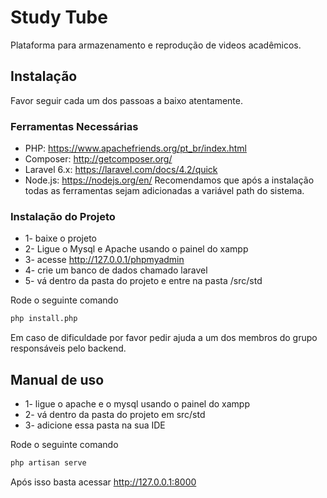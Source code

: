 # Study Tube
 Plataforma para armazenamento e reprodução de videos acadêmicos.

## Instalação
Favor seguir cada um dos passoas a baixo atentamente.

### Ferramentas Necessárias
* PHP: https://www.apachefriends.org/pt_br/index.html
* Composer: http://getcomposer.org/
* Laravel 6.x: https://laravel.com/docs/4.2/quick
* Node.js: https://nodejs.org/en/
Recomendamos que após a instalação todas as ferramentas sejam adicionadas a variável path do sistema.

### Instalação do Projeto
* 1- baixe o projeto
* 2- Ligue o Mysql e Apache usando o painel do xampp
* 3- acesse http://127.0.0.1/phpmyadmin
* 4- crie um banco de dados chamado laravel
* 5- vá dentro da pasta do projeto e entre na pasta /src/std

Rode o seguinte comando
```sh
php install.php
```
Em caso de dificuldade por favor pedir ajuda a um dos membros do grupo responsáveis pelo backend.

## Manual de uso
* 1- ligue o apache e o mysql usando o painel do xampp
* 2- vá dentro da pasta do projeto em src/std
* 3- adicione essa pasta na sua IDE

Rode o seguinte comando
```sh
php artisan serve
```
Após isso basta acessar http://127.0.0.1:8000
